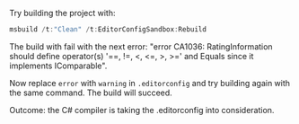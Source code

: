 Try building the project with:

```powershell
msbuild /t:"Clean" /t:EditorConfigSandbox:Rebuild
```

The build with fail with the next error: "error CA1036: RatingInformation should define operator(s) '==, !=, <, <=, >, >=' and Equals since it implements IComparable".

Now replace `error` with `warning` in `.editorconfig` and try building again with the same command. The build will succeed.

Outcome: the C# compiler is taking the .editorconfig into consideration.
